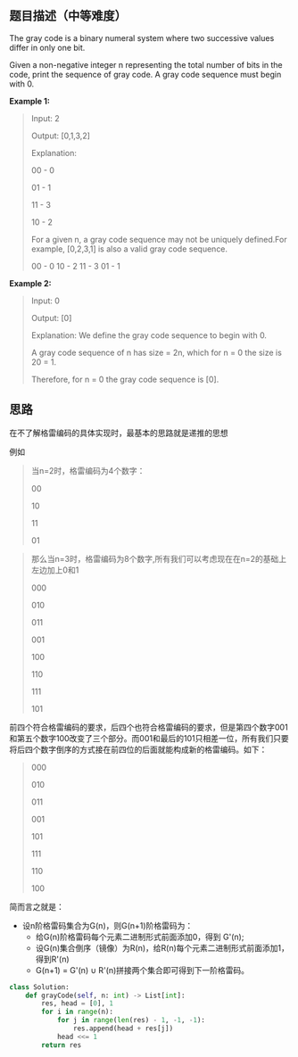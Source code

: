 ## 题目描述（中等难度）
The gray code is a binary numeral system where two successive values differ in only one bit.

Given a non-negative integer n representing the total number of bits in the code, print the sequence of gray code. A gray code sequence must begin with 0.

**Example 1:**
> Input: 2
> 
> Output: [0,1,3,2]
> 
> Explanation:
> 
> 00 - 0
> 
> 01 - 1
> 
> 11 - 3
> 
> 10 - 2
> 
> For a given n, a gray code sequence may not be uniquely defined.For example, [0,2,3,1] is also a valid gray code sequence.
> 
> 00 - 0
> 10 - 2
> 11 - 3
> 01 - 1

**Example 2:**
> Input: 0
> 
> Output: [0]
> 
> Explanation: We define the gray code sequence to begin with 0.
> 
> A gray code sequence of n has size = 2n, which for n = 0 the size is 20 = 1.
> 
> Therefore, for n = 0 the gray code sequence is [0].

## 思路

在不了解格雷编码的具体实现时，最基本的思路就是递推的思想

例如
> 当n=2时，格雷编码为4个数字：
> 
> 00
> 
> 10
> 
> 11
> 
> 01

> 那么当n=3时，格雷编码为8个数字,所有我们可以考虑现在在n=2的基础上左边加上0和1
> 
> 000
> 
> 010
> 
> 011
> 
> 001
> 
> 100
> 
> 110
> 
> 111
> 
> 101

前四个符合格雷编码的要求，后四个也符合格雷编码的要求，但是第四个数字001和第五个数字100改变了三个部分。而001和最后的101只相差一位，所有我们只要将后四个数字倒序的方式接在前四位的后面就能构成新的格雷编码。如下：
> 000
> 
> 010
> 
> 011
> 
> 001
> 
> 101
> 
> 111
> 
> 110
> 
> 100

简而言之就是：
* 设n阶格雷码集合为G(n)，则G(n+1)阶格雷码为：
  * 给G(n)阶格雷码每个元素二进制形式前面添加0，得到 G'(n);
  * 设G(n)集合倒序（镜像）为R(n)，给R(n)每个元素二进制形式前面添加1，得到R'(n)
  * G(n+1) = G'(n) ∪ R'(n)拼接两个集合即可得到下一阶格雷码。

```Python
class Solution:
    def grayCode(self, n: int) -> List[int]:
        res, head = [0], 1
        for i in range(n):
            for j in range(len(res) - 1, -1, -1):
                res.append(head + res[j])
            head <<= 1
        return res
```
